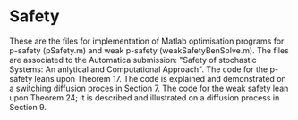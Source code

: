 # Safety
These are the files for implementation of Matlab optimisation programs for p-safety (pSafety.m) and weak p-safety (weakSafetyBenSolve.m). 
The files are associated to the Automatica submission: "Safety of stochastic Systems: An anlytical and Computational Approach".
The code for the p-safety leans upon Theorem 17. The code is explained and demonstrated on a switching diffusion proces in Section 7.
The code for the weak safety lean upon Theorem 24; it is described and illustrated on a diffusion process in Section 9. 
